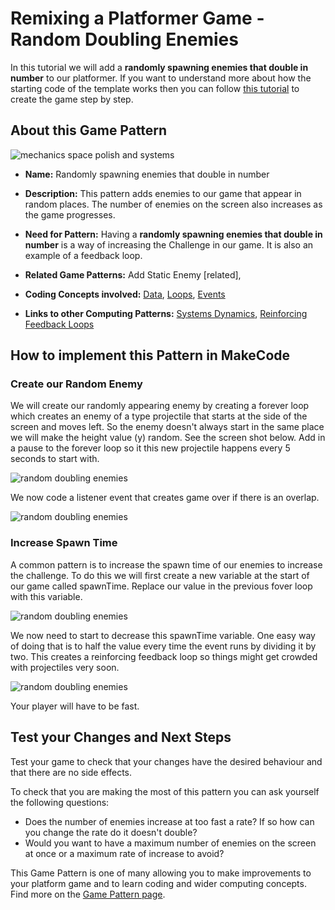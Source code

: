 # Remixing a Platformer Game - Random Doubling Enemies

In this tutorial we will add a **randomly spawning enemies that double in number**  to our platformer.
If you want to understand more about how the starting code of the template works then you can follow [this tutorial](https://arcade.makecode.com/beta#tutorial:https://github.com/mickfuzz/makecode-platformer-101)
 to create the game step by step.

## About this Game Pattern

![mechanics space polish and systems](https://raw.githubusercontent.com/mickfuzz/makecode-platformer-101/master/images/patterns/gameMechanics_more_levels.jpg)

* **Name:** Randomly spawning enemies that double in number

* **Description:** This pattern adds enemies to our game that appear in random places. The number of enemies on the screen
also increases as the game progresses.

* **Need for Pattern:** Having a **randomly spawning enemies that double in number** is a way of increasing the Challenge in
our game. It is also an example of a feedback loop.

* **Related Game Patterns:** Add Static Enemy [related],

* **Coding Concepts involved:** [Data](learningDimensions#data), [Loops](learningDimensions#loops), [Events](learningDimensions#events)

* **Links to other Computing Patterns:** [Systems Dynamics](learningDimensions#systems-dynamics), [Reinforcing Feedback Loops](#reinforcing-feedback-loops)

## How to implement this Pattern in MakeCode

### Create our Random Enemy

We will create our randomly appearing enemy by creating a forever loop which creates an enemy of a type projectile that
starts at the side of the screen and moves left.
So the enemy doesn't always start in the same place we will make the height value (y) random. See the screen shot below.
Add in a pause to the forever loop so it this new projectile happens every 5 seconds to start with.

![random doubling enemies ](https://raw.githubusercontent.com/mickfuzz/makecode-platformer-101/master/images/randomDoublingEnemies6.png)

We now code a listener event that creates game over if there is an overlap.

![random doubling enemies ](https://raw.githubusercontent.com/mickfuzz/makecode-platformer-101/master/images/randomDoublingEnemies2.png)

### Increase Spawn Time

A common pattern is to increase the spawn time of our enemies to increase the challenge.
To do this we will first create a new variable at the start of our game called spawnTime.
Replace our value in the previous fover loop  with this variable.

![random doubling enemies ](https://raw.githubusercontent.com/mickfuzz/makecode-platformer-101/master/images/randomDoublingEnemies7.png)

We now need to start to decrease this spawnTime variable. One easy way of doing that is to half the value every time the
event runs by dividing it by two. This creates a reinforcing feedback loop so things might get crowded with projectiles very soon.

![random doubling enemies ](https://raw.githubusercontent.com/mickfuzz/makecode-platformer-101/master/images/randomDoublingEnemies5.png)

Your player will have to be fast.

## Test your Changes and Next Steps

Test your game to check that your changes have the desired behaviour and that there are no side effects.

To check that you are making the most of this pattern you can ask yourself the following questions:

* Does the number of enemies increase at too fast a rate? If so how can you change the rate do it doesn't double?
* Would you want to have a maximum number of enemies on the screen at once or a maximum rate of increase to avoid?

This Game Pattern is one of many allowing you to make improvements to your platform game and to learn coding and wider computing concepts.
Find more on the [Game Pattern page](gamePatterns.md).
